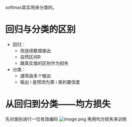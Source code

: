 softmax其实用来分类的。

# 回归与分类的区别
* 回归：
	* 但连续数值输出
	* 自然区间R
	* 跟真实值的区别作为损失
* 分类：
	* 通常由多个输出
	* 输出 i 是预测为第 i 类的置信度

# 从回归到分类——均方损失
先对类别进行一位有效编码
![image.png](https://youki-1330066034.cos.ap-guangzhou.myqcloud.com/machine-learning/202410082056733.png)
再用均方损失来训练